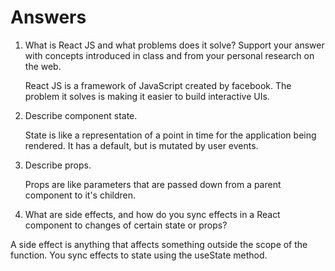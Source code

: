 # Answers

1. What is React JS and what problems does it solve? Support your answer with concepts introduced in class and from your personal research on the web.

    React JS is a framework of JavaScript created by facebook. The problem it solves is making it easier to build interactive UIs.

2. Describe component state.

    State is like a representation of a point in time for the application being rendered. It has a default, but is mutated by user events.

3. Describe props.

    Props are like parameters that are passed down from a parent component to it's children.

4. What are side effects, and how do you sync effects in a React component to changes of certain state or props?

A side effect is anything that affects something outside the scope of the function. You sync effects to state using the useState method.
